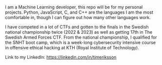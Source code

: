 I am a Machine Learning developer, this repo will be for my personal projects.
Python, JavaScript, C, and C++ are the languages I am the most comfortable in, though I can
figure out how many other languages work.

I have competed in a lot of CTFs and gotten to the finals in the Swedish national 
championship twice (2022 & 2023) as well as getting 17th in The Swedish Armed Forces
CTF. From the national championship, I qualified for the SNHT boot camp, which is
a week-long cybersecurity intensive course in offensive ethical hacking at
KTH (Royal Institute of Technology).

Link to my LinkedIn: https://linkedin.com/in/timeriksson

